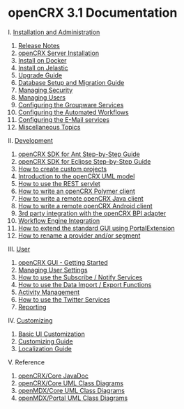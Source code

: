 # openCRX 3.1 Documentation #

I. [Installation and Administration](31/Admin/README.md)

1. [Release Notes](http://www.opencrx.org./opencrx/3.1/RELEASE-NOTES-3.1.txt)
1. [openCRX Server Installation](31/Admin/InstallerServer.md)
1. [Install on Docker](31/Admin/InstallOnDocker.md)
1. [Install on Jelastic](31/Admin/InstallOnJelastic.md)
1. [Upgrade Guide](31/Admin/HowToUpgrade.md)
1. [Database Setup and Migration Guide](31/Admin/DatabaseMigration.md)
1. [Managing Security](31/Admin/ManagingSecurity.md)
1. [Managing Users](31/Admin/ManagingUsers.md)
1. [Configuring the Groupware Services](31/Admin/GroupwareServices.md)
1. [Configuring the Automated Workflows](31/Admin/AutomatedWorkflows.md)
1. [Configuring the E-Mail services](31/Admin/EMailServices.md)
1. [Miscellaneous Topics](31/Admin/Miscellaneous.md)

II. [Development](31/Sdk/README.md)

1. [openCRX SDK for Ant Step-by-Step Guide](31/Sdk/StepByStepAnt.md)
1. [openCRX SDK for Eclipse Step-by-Step Guide](31/Sdk/StepByStepEclipse.md)
1. [How to create custom projects](31/Sdk/CustomProject.md)
1. [Introduction to the openCRX UML model](31/Sdk/Modeling.md)
1. [How to use the REST servlet](31/Sdk/Rest.md)
1. [How to write an openCRX Polymer client](31/Sdk/PolymerClient.md)
1. [How to write a remote openCRX Java client](31/Sdk/RemoteJavaClient.md)
1. [How to write a remote openCRX Android client](31/Sdk/RemoteAndroidClient.md)
1. [3rd party integration with the openCRX BPI adapter](31/Sdk/BpiAdapter.md)
1. [Workflow Engine Integration](31/Sdk/WFE.md)
1. [How to extend the standard GUI using PortalExtension](31/Sdk/PortalExtension.md)
1. [How to rename a provider and/or segment](31/Sdk/HowToRenameProviderAndSegment.md)

III. [User](31/Users/README.md)

1. [openCRX GUI - Getting Started](http://www.opencrx.org/opencrx/2.13/gui/openCRX_gui.pdf)
1. [Managing User Settings](31/Users/UserSettings.md)
1. [How to use the Subscribe / Notify Services](31/Users/SubscribeNotify.md)
1. [How to use the Data Import / Export Functions](31/Users/DataImportExport.md)
1. [Activity Management](31/Users/Activities.md)
1. [How to use the Twitter Services](31/Users/Twitter.md)
1. [Reporting](31/Users/Reporting.md)

IV. [Customizing](31/Customizing/README.md)

1. [Basic UI Customization](http://www.opencrx.org/opencrx/1.7/BasicCustomization/htmlsingle/openCRX_BasicCustomization.html)
1. [Customizing Guide](http://www.opencrx.org/opencrx/2.13/customizing/openCRX_customizing.html)
1. [Localization Guide](http://www.opencrx.org/opencrx/1.5/languageLocalizationGuide/htmlsingle/openCRX_LanguageLocalization.html)

V. Reference

1. [openCRX/Core JavaDoc](http://www.opencrx.org/opencrx/3.1/java/index.html)
1. [openCRX/Core UML Class Diagrams](http://www.opencrx.org/opencrx/3.1/uml/opencrx-core/index.html)
1. [openMDX/Core UML Class Diagrams](http://www.opencrx.org/opencrx/3.1/uml/openmdx-core/index.html)
1. [openMDX/Portal UML Class Diagrams](http://www.opencrx.org/opencrx/3.1/uml/openmdx-portal/index.html)
